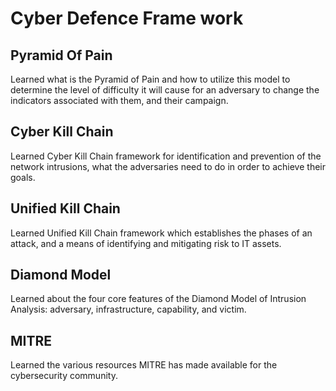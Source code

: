 # Cyber Defence Frame work

## Pyramid Of Pain
Learned what is the Pyramid of Pain and how to utilize this model to determine the level of difficulty it will cause for an adversary to change the indicators associated with them, and their campaign. 

## Cyber Kill Chain
Learned Cyber Kill Chain framework for identification and prevention of the network intrusions, what the adversaries need to do in order to achieve their goals.

## Unified Kill Chain
Learned Unified Kill Chain framework which establishes the phases of an attack, and a means of identifying and mitigating risk to IT assets.

## Diamond Model
Learned about the four core features of the Diamond Model of Intrusion Analysis: adversary, infrastructure, capability, and victim.

## MITRE
Learned the various resources MITRE has made available for the cybersecurity community.
